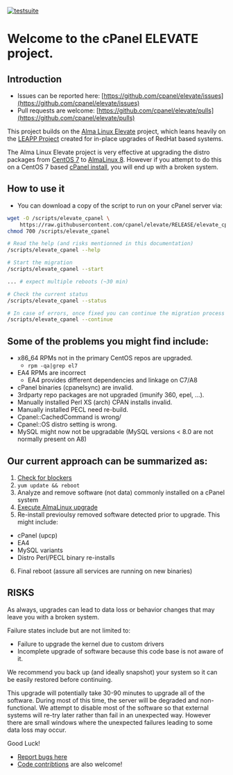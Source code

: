 [![testsuite](https://github.com/cpanel/elevate/actions/workflows/testsuite.yml/badge.svg?branch=main)](https://github.com/cpanel/elevate/actions/workflows/testsuite.yml)

# Welcome to the cPanel ELEVATE project.

## Introduction

- Issues can be reported here: [https://github.com/cpanel/elevate/issues](https://github.com/cpanel/elevate/issues)
- Pull requests are welcome: [https://github.com/cpanel/elevate/pulls](https://github.com/cpanel/elevate/pulls)

This project builds on the [Alma Linux Elevate](https://wiki.almalinux.org/elevate/ELevate-quickstart-guide.html) project, which leans heavily on the [LEAPP Project](https://leapp.readthedocs.io/en/latest/) created for in-place upgrades of RedHat based systems.

The Alma Linux Elevate project is very effective at upgrading the distro packages from [CentOS 7](https://www.centos.org/) to [AlmaLinux 8](https://almalinux.org/). However if you attempt to do this on a CentOS 7 based [cPanel install](https://www.cpanel.net/), you will end up with a broken system.


## How to use it

* You can download a copy of the script to run on your cPanel server via:
```bash
wget -O /scripts/elevate_cpanel \
    https://raw.githubusercontent.com/cpanel/elevate/RELEASE/elevate_cpanel ;
chmod 700 /scripts/elevate_cpanel

# Read the help (and risks mentionned in this documentation)
/scripts/elevate_cpanel --help

# Start the migration
/scripts/elevate_cpanel --start

... # expect multiple reboots (~30 min)

# Check the current status
/scripts/elevate_cpanel --status

# In case of errors, once fixed you can continue the migration process
/scripts/elevate_cpanel --continue
```

## Some of the problems you might find include:
* x86_64 RPMs not in the primary CentOS repos are upgraded.
  * `rpm -qa|grep el7`
* EA4 RPMs are incorrect
  * EA4 provides different dependencies and linkage on C7/A8
* cPanel binaries (cpanelsync) are invalid.
* 3rdparty repo packages are not upgraded (imunify 360, epel, ...).
* Manually installed Perl XS (arch) CPAN installs invalid.
* Manually installed PECL need re-build.
* Cpanel::CachedCommand is wrong/
* Cpanel::OS distro setting is wrong.
* MySQL might now not be upgradable (MySQL versions < 8.0 are not normally present on A8)


## Our current approach can be summarized as:
1. [Check for blockers](Known-blockers)
2. `yum update && reboot`
3. Analyze and remove software (not data) commonly installed on a cPanel system
4. [Execute AlmaLinux upgrade](https://wiki.almalinux.org/elevate/ELevate-quickstart-guide.html)
5. Re-install previoulsy removed software detected prior to upgrade. This might include:
  * cPanel (upcp)
  * EA4
  * MySQL variants
  * Distro Perl/PECL binary re-installs
6. Final reboot (assure all services are running on new binaries)

## RISKS

As always, upgrades can lead to data loss or behavior changes that may leave you with a broken system.

Failure states include but are not limited to:

* Failure to upgrade the kernel due to custom drivers
* Incomplete upgrade of software because this code base is not aware of it.

We recommend you back up (and ideally snapshot) your system so it can be easily restored before continuing.

This upgrade will potentially take 30-90 minutes to upgrade all of the software. During most of this time, the server will be degraded and non-functional. We attempt to disable most of the software so that external systems will re-try later rather than fail in an unexpected way. However there are small windows where the unexpected failures leading to some data loss may occur.

Good Luck!

* [Report bugs here](https://github.com/cpanel/elevate/issues)
* [Code contribtions](https://github.com/cpanel/elevate/pulls) are also welcome!
